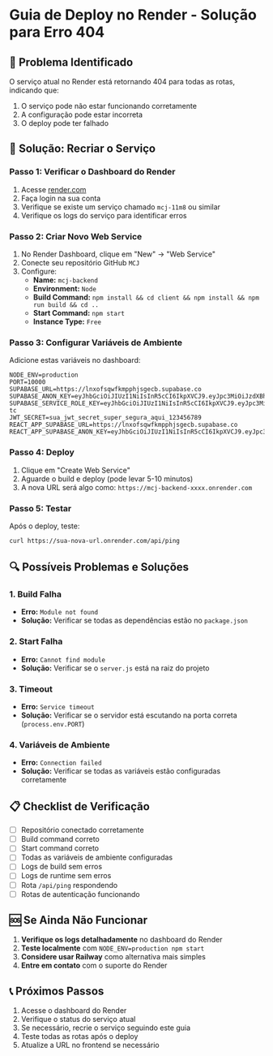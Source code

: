 # Guia de Deploy no Render - Solução para Erro 404

## 🚨 Problema Identificado
O serviço atual no Render está retornando 404 para todas as rotas, indicando que:
1. O serviço pode não estar funcionando corretamente
2. A configuração pode estar incorreta
3. O deploy pode ter falhado

## 🔧 Solução: Recriar o Serviço

### Passo 1: Verificar o Dashboard do Render
1. Acesse [render.com](https://render.com)
2. Faça login na sua conta
3. Verifique se existe um serviço chamado `mcj-11m8` ou similar
4. Verifique os logs do serviço para identificar erros

### Passo 2: Criar Novo Web Service
1. No Render Dashboard, clique em "New" → "Web Service"
2. Conecte seu repositório GitHub `MCJ`
3. Configure:
   - **Name:** `mcj-backend`
   - **Environment:** `Node`
   - **Build Command:** `npm install && cd client && npm install && npm run build && cd ..`
   - **Start Command:** `npm start`
   - **Instance Type:** `Free`

### Passo 3: Configurar Variáveis de Ambiente
Adicione estas variáveis no dashboard:
```
NODE_ENV=production
PORT=10000
SUPABASE_URL=https://lnxofsqwfkmpphjsgecb.supabase.co
SUPABASE_ANON_KEY=eyJhbGciOiJIUzI1NiIsInR5cCI6IkpXVCJ9.eyJpc3MiOiJzdXBhYmFzZSIsInJlZiI6ImxueG9mc3F3ZmttcHBoanNnZWNiIiwicm9sZSI6ImFub24iLCJpYXQiOjE3NTUyNTgwMDAsImV4cCI6MjA3MDgzNDAwMH0.L22_jfMFHJCokN0Vp4ZFpwN6rU5m_hzeKlbAO_3IlE4
SUPABASE_SERVICE_ROLE_KEY=eyJhbGciOiJIUzI1NiIsInR5cCI6IkpXVCJ9.eyJpc3MiOiJzdXBhYmFzZSIsInJlZiI6ImxueG9mc3F3ZmttcHBoanNnZWNiIiwicm9sZSI6InNlcnZpY2Vfcm9sZSIsImlhdCI6MTc1NTI1ODAwMCwiZXhwIjoyMDcwODM0MDAwfQ.Ut4EKmCXltNOb3OtanQU6HYEC6kMTgkBkOTghOCA-tc
JWT_SECRET=sua_jwt_secret_super_segura_aqui_123456789
REACT_APP_SUPABASE_URL=https://lnxofsqwfkmpphjsgecb.supabase.co
REACT_APP_SUPABASE_ANON_KEY=eyJhbGciOiJIUzI1NiIsInR5cCI6IkpXVCJ9.eyJpc3MiOiJzdXBhYmFzZSIsInJlZiI6ImxueG9mc3F3ZmttcHBoanNnZWNiIiwicm9sZSI6ImFub24iLCJpYXQiOjE3NTUyNTgwMDAsImV4cCI6MjA3MDgzNDAwMH0.L22_jfMFHJCokN0Vp4ZFpwN6rU5m_hzeKlbAO_3IlE4
```

### Passo 4: Deploy
1. Clique em "Create Web Service"
2. Aguarde o build e deploy (pode levar 5-10 minutos)
3. A nova URL será algo como: `https://mcj-backend-xxxx.onrender.com`

### Passo 5: Testar
Após o deploy, teste:
```bash
curl https://sua-nova-url.onrender.com/api/ping
```

## 🔍 Possíveis Problemas e Soluções

### 1. Build Falha
- **Erro:** `Module not found`
- **Solução:** Verificar se todas as dependências estão no `package.json`

### 2. Start Falha
- **Erro:** `Cannot find module`
- **Solução:** Verificar se o `server.js` está na raiz do projeto

### 3. Timeout
- **Erro:** `Service timeout`
- **Solução:** Verificar se o servidor está escutando na porta correta (`process.env.PORT`)

### 4. Variáveis de Ambiente
- **Erro:** `Connection failed`
- **Solução:** Verificar se todas as variáveis estão configuradas corretamente

## 📋 Checklist de Verificação

- [ ] Repositório conectado corretamente
- [ ] Build command correto
- [ ] Start command correto
- [ ] Todas as variáveis de ambiente configuradas
- [ ] Logs de build sem erros
- [ ] Logs de runtime sem erros
- [ ] Rota `/api/ping` respondendo
- [ ] Rotas de autenticação funcionando

## 🆘 Se Ainda Não Funcionar

1. **Verifique os logs detalhadamente** no dashboard do Render
2. **Teste localmente** com `NODE_ENV=production npm start`
3. **Considere usar Railway** como alternativa mais simples
4. **Entre em contato** com o suporte do Render

## 📞 Próximos Passos

1. Acesse o dashboard do Render
2. Verifique o status do serviço atual
3. Se necessário, recrie o serviço seguindo este guia
4. Teste todas as rotas após o deploy
5. Atualize a URL no frontend se necessário
